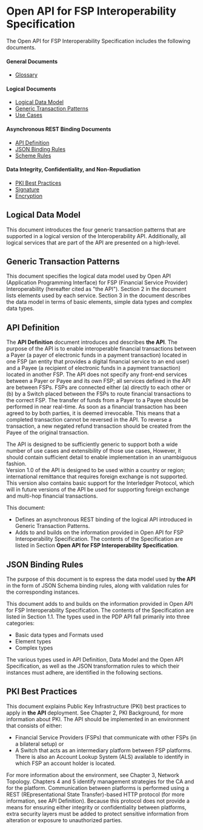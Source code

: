 # Open API for FSP Interoperability Specification
The Open API for FSP Interoperability Specification includes the following documents.

#### General Documents
* [Glossary](#glossary)
#### Logical Documents
* [Logical Data Model](#logical-data-model)
* [Generic Transaction Patterns](#generic-transaction-patterns)
* [Use Cases](#use-cases)
#### Asynchronous REST Binding Documents
* [API Definition](#api-definition)
* [JSON Binding Rules](#json-binding-rules)
* [Scheme Rules](#scheme-rules)
#### Data Integrity, Confidentiality, and Non-Repudiation
* [PKI Best Practices](#pki-best-practices)
* [Signature](#signature)
* [Encryption](#encryption)

## Logical Data Model
This document introduces the four generic transaction patterns that are supported in a logical version of the Interoperability API. Additionally, all logical services that are part of the API are presented on a high-level.

## Generic Transaction Patterns
This document specifies the logical data model used by Open API (Application Programming Interface) for FSP (Financial Service Provider) Interoperability (hereafter cited as "the API"). Section 2 in the document lists elements used by each service. Section 3 in the document describes the data model in terms of basic elements, simple data types and complex data types.

## API Definition
The **API Definition** document introduces and describes **the API**. The purpose of the API is to enable interoperable financial transactions between a Payer (a payer of electronic funds in a payment transaction) located in one FSP (an entity that provides a digital financial service to an end user) and a Payee (a recipient of electronic funds in a payment transaction) located in another FSP. The API does not specify any front-end services between a Payer or Payee and its own FSP; all services defined in the API are between FSPs. FSPs are connected either (a) directly to each other or (b) by a Switch placed between the FSPs to route financial transactions to the correct FSP. 
The transfer of funds from a Payer to a Payee should be performed in near real-time. As soon as a financial transaction has been agreed to by both parties, it is deemed irrevocable. This means that a completed transaction cannot be reversed in the API. To reverse a transaction, a new negated refund transaction should be created from the Payee of the original transaction.  

The API is designed to be sufficiently generic to support both a wide number of use cases and extensibility of those use cases, However, it should contain sufficient detail to enable implementation in an unambiguous fashion.  
Version 1.0 of the API is designed to be used within a country or region; international remittance that requires foreign exchange is not supported. This version also contains basic support for the Interledger Protocol, which will in future versions of the API be used for supporting foreign exchange and multi-hop financial transactions.

This document:
- Defines an asynchronous REST binding of the logical API introduced in Generic Transaction Patterns.
- Adds to and builds on the information provided in Open API for FSP Interoperability Specification. The contents of the Specification are listed in Section **Open API for FSP Interoperability Specification**.

## JSON Binding Rules
The purpose of this document is to express the data model used by **the API** in the form of JSON Schema binding rules, along with validation rules for the corresponding instances.

This document adds to and builds on the information provided in Open API for FSP Interoperability Specification. The contents of the Specification are listed in Section 1.1.
The types used in the PDP API fall primarily into three categories:
- Basic data types and Formats used
- Element types
- Complex types

The various types used in API Definition, Data Model and the Open API Specification, as well as the JSON transformation rules to which their instances must adhere, are identified in the following sections.

## PKI Best Practices
This document explains Public Key Infrastructure (PKI)  best practices to apply in **the API** deployment. See Chapter 2, PKI Background, for more information about PKI. 
The API should be implemented in an environment that consists of either:
- Financial Service Providers (FSPs) that communicate with other FSPs (in a bilateral setup) or 
- A Switch that acts as an intermediary platform between FSP platforms. There is also an Account Lookup System (ALS) available to identify in which FSP an account holder is located.

For more information about the environment, see Chapter 3, Network Topology. Chapters 4 and 5 identify management strategies for the CA and for the platform. Communication between platforms is performed using a REST (REpresentational State Transfer)-based HTTP protocol (for more information, see API Definition). Because this protocol does not provide a means for ensuring either integrity or confidentiality between platforms, extra security layers must be added to protect sensitive information from alteration or exposure to unauthorized parties.
